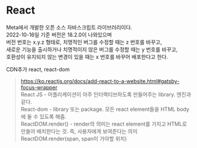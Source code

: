 # React
Meta에서 개발한 오픈 소스 자바스크립트 라이브러리이다.  
2022-10-16일 기준 버전은 18.2.0이 나와있으며  
버전 번호는 x.y.z 형태로, 치명적인 버그를 수정할 때는 z 번호를 바꾸고,  
새로운 기능을 출시하거나 치명적이지 않은 버그를 수정할 때는 y 번호를 바꾸고,  
호환성이 유지되지 않는 변경이 있을 때는 x 번호를 바꾸어 배포한다고 한다.  

CDN추가 react, react-dom  
> https://ko.reactjs.org/docs/add-react-to-a-website.html#gatsby-focus-wrapper  
React JS - 어플리케이션이 아주 인터랙티브하도록 만들어주는 library. 엔진과 같다.  
React-dom - library 또는 package. 모든 react element들을 HTML body에 둘 수 있도록 해줌.  
ReactDOM.render() - render의 의미는 react element를 가지고 HTML로 만들어 배치한다는 것. 즉, 사용자에게 보여준다는 의미  
ReactDOM.render(span, span이 가야할 위치)  
